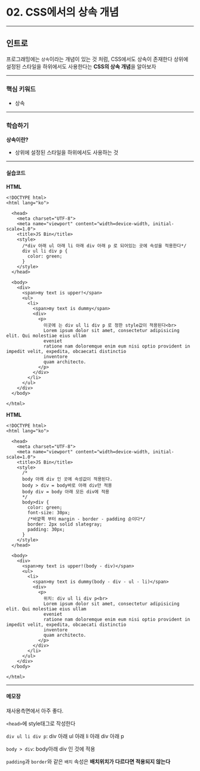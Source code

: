# 02. CSS에서의 상속 개념

---

## 인트로

프로그래밍에는 `상속`이라는 개념이 있는 것 처럼, CSS에서도 상속이 존재한다
상위에 설정된 스타일을 하위에서도 사용한다는 **CSS의 상속 개념**을 알아보자

---

### 핵심 키워드

- 상속

---

### 학습하기

**상속이란?**

- 상위에 설정된 스타일을 하위에서도 사용하는 것

---

#### 실습코드

**HTML**

```
<!DOCTYPE html>
<html lang="ko">

  <head>
    <meta charset="UTF-8">
    <meta name="viewport" content="width=device-width, initial-scale=1.0">
    <title>JS Bin</title>
    <style>
      /*div 아래 ul 아래 li 아래 div 아래 p 로 되어있는 곳에 속성을 적용한다*/
      div ul li div p {
        color: green;
      }
    </style>
  </head>

  <body>
    <div>
      <span>my text is upper!</span>
      <ul>
        <li>
          <span>my text is dummy</span>
          <div>
            <p>
              이곳에 는 div ul li div p 로 정한 style값이 적용된다<br>
              Lorem ipsum dolor sit amet, consectetur adipisicing elit. Qui molestiae eius ullam
              eveniet
              ratione nam doloremque enim eum nisi optio provident in impedit velit, expedita, obcaecati distinctio
              inventore
              quam architecto.
            </p>
          </div>
        </li>
      </ul>
    </div>
  </body>

</html>
```

**HTML**

```
<!DOCTYPE html>
<html lang="ko">

  <head>
    <meta charset="UTF-8">
    <meta name="viewport" content="width=device-width, initial-scale=1.0">
    <title>JS Bin</title>
    <style>
      /*
      body 아래 div 인 곳에 속성값이 적용된다.
      body > div = body바로 아래 div만 적용
      body div = body 아래 모든 div에 적용
      */
      body>div {
        color: green;
        font-size: 30px;
        /*바깥쪽 부터 margin - border - padding 순이다*/
        border: 2px solid slategray;
        padding: 30px;
      }
    </style>
  </head>

  <body>
    <div>
      <span>my text is upper!(body - div)</span>
      <ul>
        <li>
          <span>my text is dummy(body - div - ul - li)</span>
          <div>
            <p>
              위치: div ul li div p<br>
              Lorem ipsum dolor sit amet, consectetur adipisicing elit. Qui molestiae eius ullam
              eveniet
              ratione nam doloremque enim eum nisi optio provident in impedit velit, expedita, obcaecati distinctio
              inventore
              quam architecto.
            </p>
          </div>
        </li>
      </ul>
    </div>
  </body>

</html>
```

---

#### 메모장

재사용측면에서 아주 좋다.

`<head>`에 style태그로 작성한다

`div ul li div p`: div 아래 ul 아래 li 아래 div 아래 p

`body > div`: body아래 div 인 것에 적용

`padding`과 `border`와 같은 `배치` 속성은 **배치위치가 다르다면 적용되지 않는다**
